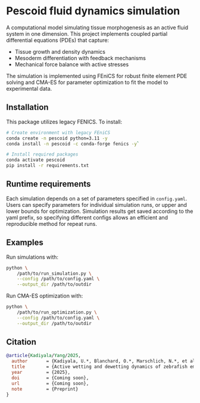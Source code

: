 # Pescoid fluid dynamics simulation
A computational model simulating tissue morphogenesis as an active fluid system in one dimension. This project implements coupled partial differential equations (PDEs) that capture:

* Tissue growth and density dynamics
* Mesoderm differentiation with feedback mechanisms
* Mechanical force balance with active stresses

The simulation is implemented using FEniCS for robust finite element PDE solving and CMA-ES for parameter optimization to fit the model to experimental data.

## Installation
This package utilizes legacy FENICS. To install:
```sh
# Create environment with legacy FEniCS
conda create -n pescoid python=3.11 -y
conda install -n pescoid -c conda-forge fenics -y`

# Install required packages
conda activate pescoid
pip install -r requirements.txt
```

## Runtime requirements
Each simulation depends on a set of parameters specified in `config.yaml`. Users can specify parameters for individual simulation runs, or upper and lower bounds for optimization. Simulation results get saved according to the yaml prefix, so specifying different configs allows an efficient and reproducible method for repeat runs.

## Examples
Run simulations with:
```sh
python \
    /path/to/run_simulation.py \
    --config /path/to/config.yaml \
    --output_dir /path/to/outdir
```

Run CMA-ES optimization with:
```sh
python \
    /path/to/run_optimization.py \
    --config /path/to/config.yaml \
    --output_dir /path/to/outdir
```

## Citation
```bibtex
@article{Kadiyala/Yang/2025,
  author       = {Kadiyala, U.*, Blanchard, O.*, Marschlich, N.*, et al.},
  title        = {Active wetting and dewetting dynamics of zebrafish embryonic explants},
  year         = {2025},
  doi          = {Coming soon},
  url          = {Coming soon},
  note         = {Preprint}
}
